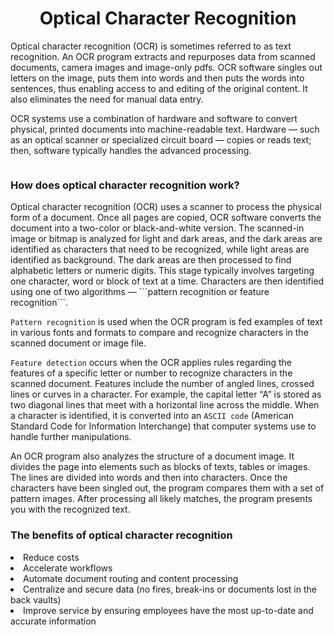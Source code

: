 <div align = "center">
<h1>Optical Character Recognition</h1>
</div>

Optical character recognition (OCR) is sometimes referred to as text recognition. An OCR program extracts and repurposes data from scanned documents, camera images and image-only pdfs. OCR software singles out letters on the image, puts them into words and then puts the words into sentences, thus enabling access to and editing of the original content. It also eliminates the need for manual data entry.

OCR systems use a combination of hardware and software to convert physical, printed documents into machine-readable text. Hardware — such as an optical scanner or specialized circuit board — copies or reads text; then, software typically handles the advanced processing.

   <div align="center">
<img scr="https://user-images.githubusercontent.com/91787553/183025655-f44b911e-38bc-42e1-9e3f-bb66d365d5a7.png" width="800">
  
</div>


<h3>How does optical character recognition work?</h3>
Optical character recognition (OCR) uses a scanner to process the physical form of a document. Once all pages are copied, OCR software converts the document into a two-color or black-and-white version. The scanned-in image or bitmap is analyzed for light and dark areas, and the dark areas are identified as characters that need to be recognized, while light areas are identified as background. The dark areas are then processed to find alphabetic letters or numeric digits. This stage typically involves targeting one character, word or block of text at a time. Characters are then identified using one of two algorithms — ```pattern recognition or feature recognition```.

```Pattern recognition``` is used when the OCR program is fed examples of text in various fonts and formats to compare and recognize characters in the scanned document or image file.

```Feature detection``` occurs when the OCR applies rules regarding the features of a specific letter or number to recognize characters in the scanned document. Features include the number of angled lines, crossed lines or curves in a character. For example, the capital letter “A” is stored as two diagonal lines that meet with a horizontal line across the middle. When a character is identified, it is converted into an ```ASCII code``` (American Standard Code for Information Interchange) that computer systems use to handle further manipulations.

An OCR program also analyzes the structure of a document image. It divides the page into elements such as blocks of texts, tables or images. The lines are divided into words and then into characters. Once the characters have been singled out, the program compares them with a set of pattern images. After processing all likely matches, the program presents you with the recognized text.

<h3> The benefits of optical character recognition</h3>
<li>Reduce costs</li>
<li>Accelerate workflows</li>
<li>Automate document routing and content processing</li>
<li>Centralize and secure data (no fires, break-ins or documents lost in the back vaults)</li>
<li>Improve service by ensuring employees have the most up-to-date and accurate information</li>
 
